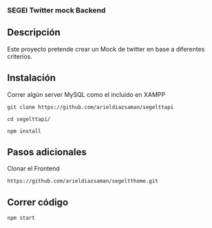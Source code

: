 ### SEGEl Twitter mock Backend

## Descripción

Este proyecto pretende crear un Mock de twitter en base a diferentes criterios.

## Instalación
Correr algún server MySQL como el incluido en XAMPP

```
git clone https://github.com/arieldiazsaman/segelttapi
```
```
cd segelttapi/
```
```
npm install
```

## Pasos adicionales
Clonar el Frontend
```
https://github.com/arieldiazsaman/segeltthome.git
```

## Correr código
```
npm start
```